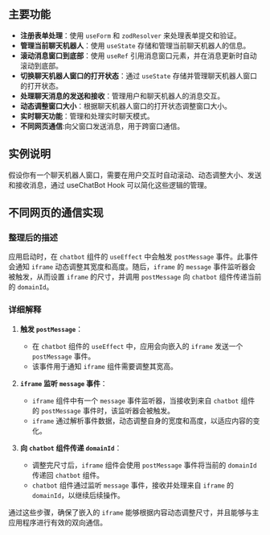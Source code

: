 ## 主要功能

- **注册表单处理**：使用 `useForm` 和 `zodResolver` 来处理表单提交和验证。
- **管理当前聊天机器人**：使用 `useState` 存储和管理当前聊天机器人的信息。
- **滚动消息窗口到底部**：使用 `useRef` 引用消息窗口元素，并在消息更新时自动滚动到底部。
- **切换聊天机器人窗口的打开状态**：通过 `useState` 存储并管理聊天机器人窗口的打开状态。
- **处理聊天消息的发送和接收**：管理用户和聊天机器人的消息交互。
- **动态调整窗口大小**：根据聊天机器人窗口的打开状态调整窗口大小。
- **实时聊天功能**：管理和处理实时聊天模式。
- **不同网页通信**:向父窗口发送消息，用于跨窗口通信。

## 实例说明

假设你有一个聊天机器人窗口，需要在用户交互时自动滚动、动态调整大小、发送和接收消息，通过 useChatBot Hook 可以简化这些逻辑的管理。

## 不同网页的通信实现

### 整理后的描述

应用启动时，在 `chatbot` 组件的 `useEffect` 中会触发 `postMessage` 事件。此事件会通知 `iframe` 动态调整其宽度和高度。随后，`iframe` 的 `message` 事件监听器会被触发，从而设置 `iframe` 的尺寸，并调用 `postMessage` 向 `chatbot` 组件传递当前的 `domainId`。

### 详细解释

1. **触发 `postMessage`**：

   - 在 `chatbot` 组件的 `useEffect` 中，应用会向嵌入的 `iframe` 发送一个 `postMessage` 事件。
   - 该事件用于通知 `iframe` 组件需要调整其宽高。

2. **`iframe` 监听 `message` 事件**：

   - `iframe` 组件中有一个 `message` 事件监听器，当接收到来自 `chatbot` 组件的 `postMessage` 事件时，该监听器会被触发。
   - `iframe` 通过解析事件数据，动态调整自身的宽度和高度，以适应内容的变化。

3. **向 `chatbot` 组件传递 `domainId`**：
   - 调整完尺寸后，`iframe` 组件会使用 `postMessage` 事件将当前的 `domainId` 传递回 `chatbot` 组件。
   - `chatbot` 组件通过监听 `message` 事件，接收并处理来自 `iframe` 的 `domainId`，以继续后续操作。

通过这些步骤，确保了嵌入的 `iframe` 能够根据内容动态调整尺寸，并且能够与主应用程序进行有效的双向通信。
